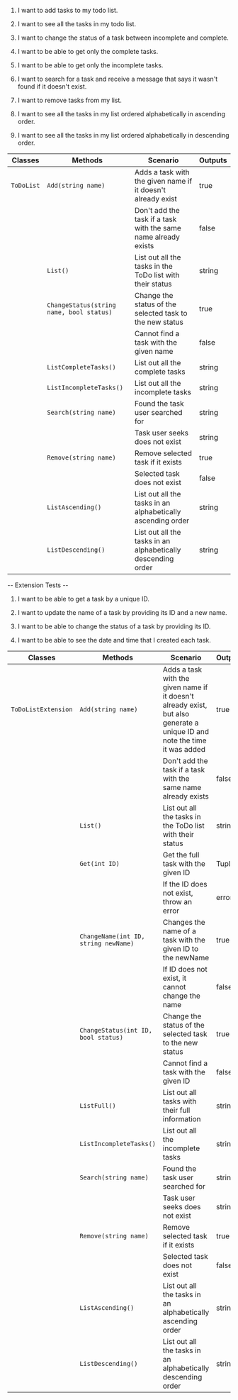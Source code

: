 ﻿1. I want to add tasks to my todo list.


2. I want to see all the tasks in my todo list.


3. I want to change the status of a task between incomplete and complete.


4. I want to be able to get only the complete tasks.


5. I want to be able to get only the incomplete tasks.


6. I want to search for a task and receive a message that says it wasn't found if it doesn't exist.


7. I want to remove tasks from my list.


8. I want to see all the tasks in my list ordered alphabetically in ascending order.


9. I want to see all the tasks in my list ordered alphabetically in descending order.

| Classes     | Methods                                   | Scenario                                                        | Outputs|
|-------------|-------------------------------------------|-----------------------------------------------------------------|--------|
| `ToDoList`  | `Add(string name)`                        | Adds a task with the given name if it doesn't already exist     | true   |
|             |                                           | Don't add the task if a task with the same name already exists  | false  |
|             | `List()`                                  | List out all the tasks in the ToDo list with their status       | string |
|             | `ChangeStatus(string name, bool status)`  | Change the status of the selected task to the new status        | true   |
|             |                                           | Cannot find a task with the given name                          | false  |
|             | `ListCompleteTasks()`                     | List out all the complete tasks                                 | string |
|             | `ListIncompleteTasks()`                   | List out all the incomplete tasks                               | string |
|             | `Search(string name)`                     | Found the task user searched for                                | string |
|             |                                           | Task user seeks does not exist                                  | string |
|             | `Remove(string name)`                     | Remove selected task if it exists                               | true   |
|             |                                           | Selected task does not exist                                    | false  |
|             | `ListAscending()`                         | List out all the tasks in an alphabetically ascending order     | string |
|             | `ListDescending()`                        | List out all the tasks in an alphabetically descending order    | string |


-- Extension Tests --

1. I want to be able to get a task by a unique ID.


2. I want to update the name of a task by providing its ID and a new name.


3. I want to be able to change the status of a task by providing its ID.


4. I want to be able to see the date and time that I created each task.

| Classes              | Methods                                   | Scenario                                                                                                                  | Outputs|
|----------------------|-------------------------------------------|---------------------------------------------------------------------------------------------------------------------------|--------|
| `ToDoListExtension`  | `Add(string name)`                        | Adds a task with the given name if it doesn't already exist, but also generate a unique ID and note the time it was added | true   |
|                      |                                           | Don't add the task if a task with the same name already exists                                                            | false  |
|                      | `List()`                                  | List out all the tasks in the ToDo list with their status                                                                 | string |
|                      | `Get(int ID)`                             | Get the full task with the given ID                                                                                       | Tuple  |
|                      |                                           | If the ID does not exist, throw an error                                                                                  | error  |
|                      | `ChangeName(int ID, string newName)`      | Changes the name of a task with the given ID to the newName                                                               | true   |
|                      |                                           | If ID does not exist, it cannot change the name                                                                           | false  |
|                      | `ChangeStatus(int ID, bool status)`       | Change the status of the selected task to the new status                                                                  | true   |
|                      |                                           | Cannot find a task with the given ID                                                                                      | false  |
|                      | `ListFull()`                              | List out all tasks with their full information                                                                            | string |
|                      | `ListIncompleteTasks()`                   | List out all the incomplete tasks                                                                                         | string |
|                      | `Search(string name)`                     | Found the task user searched for                                                                                          | string |
|                      |                                           | Task user seeks does not exist                                                                                            | string |
|                      | `Remove(string name)`                     | Remove selected task if it exists                                                                                         | true   |
|                      |                                           | Selected task does not exist                                                                                              | false  |
|                      | `ListAscending()`                         | List out all the tasks in an alphabetically ascending order                                                               | string |
|                      | `ListDescending()`                        | List out all the tasks in an alphabetically descending order                                                              | string |
